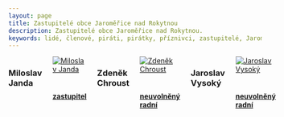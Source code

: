 ```yaml
---
layout: page
title: Zastupitelé obce Jaroměřice nad Rokytnou
description: Zastupitelé obce Jaroměřice nad Rokytnou.
keywords: lidé, členové, piráti, pirátky, příznivci, zastupitelé, Jaroměřice nad Rokytnou
---
```


<div class="o-section">
<div class="row"> 
<div class="columns medium-12">          
        
<div class="o-section-header o-section-header--bordered">
<h3 class="o-section__heading t-h2-super">
            Miloslav Janda
</h3>
</div>
<div class="c-program-candidates">
<div class="c-program-candidate-badge">
<a class="c-program-candidate-badge__body" 
            href="https://trebicsko.pirati.cz/lide/miloslav-janda/">
<div class="c-program-candidate-badge__avatar">
<img 
            src="https://trebicsko.pirati.cz/assets/685a94-9cc9889c20f4e0c317b601694a3ccf510f90be7fa1a863f3d34ccc798c7d941b.jpg" 
            alt="Miloslav Janda" 
class="c-program-candidate-badge__avatar-image">
</div>
<div class="c-program-candidate-badge__description">
<h4 class="c-program-candidate-badge__name"><span class="c-headline-anchor">
            
</span></h4>
<strong class="c-program-candidate-badge__profession">
<br>
zastupitel
</strong>
<p class="c-program-candidate-badge__bio">

</p>
</div>
</a>
</div>
</div>


<div class="o-section-header o-section-header--bordered">
<h3 class="o-section__heading t-h2-super">
            Zdeněk Chroust
</h3>
</div>
<div class="c-program-candidates">
<div class="c-program-candidate-badge">
<a class="c-program-candidate-badge__body" 
            href="https://trebicsko.pirati.cz/lide/zdenek-chroust/">
<div class="c-program-candidate-badge__avatar">
<img 
            src="https://trebicsko.pirati.cz/assets/1a0b8f-3716f0abfd36b69880c99f839add1db4109acff8bab8fe74b03d31b1c983e880.jpg" 
            alt="Zdeněk Chroust" 
class="c-program-candidate-badge__avatar-image">
</div>
<div class="c-program-candidate-badge__description">
<h4 class="c-program-candidate-badge__name"><span class="c-headline-anchor">
            
</span></h4>
<strong class="c-program-candidate-badge__profession">
<br>
neuvolněný radní
</strong>
<p class="c-program-candidate-badge__bio">

</p>
</div>
</a>
</div>
</div>


<div class="o-section-header o-section-header--bordered">
<h3 class="o-section__heading t-h2-super">
            Jaroslav Vysoký
</h3>
</div>
<div class="c-program-candidates">
<div class="c-program-candidate-badge">
<a class="c-program-candidate-badge__body" 
            href="https://trebicsko.pirati.cz/lide/jaroslav-vysoky/">
<div class="c-program-candidate-badge__avatar">
<img 
            src="https://trebicsko.pirati.cz/assets/84e729-799e6c09aa6ead84cfdcd8bae0d44ca6508a2999bba216b9c6897303caf49e41.jpg" 
            alt="Jaroslav Vysoký" 
class="c-program-candidate-badge__avatar-image">
</div>
<div class="c-program-candidate-badge__description">
<h4 class="c-program-candidate-badge__name"><span class="c-headline-anchor">
            
</span></h4>
<strong class="c-program-candidate-badge__profession">
<br>
neuvolněný radní
</strong>
<p class="c-program-candidate-badge__bio">

</p>
</div>
</a>
</div>
</div>
